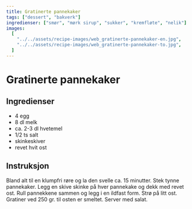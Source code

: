 ```yaml
---
title: Gratinerte pannekaker
tags: ["dessert", "bakverk"]
ingredienser: ["smør", "mørk sirup", "sukker", "kremfløte", "nelik"]
images:
  [
    "../../assets/recipe-images/web_gratinerte-pannekaker-en.jpg",
    "../../assets/recipe-images/web_gratinerte-pannekaker-to.jpg",
  ]
---
```


# Gratinerte pannekaker

## Ingredienser

- 4 egg
- 8 dl melk
- ca. 2-3 dl hvetemel
- 1/2 ts salt
- skinkeskiver
- revet hvit ost

## Instruksjon

Bland alt til en klumpfri røre og la den svelle ca. 15 minutter. Stek tynne pannekaker. Legg en skive skinke på hver pannekake og dekk med revet ost. Rull pannekkene sammen og legg i en ildfast form. Strø på litt ost. Gratiner ved 250 gr. til osten er smeltet. Server med salat.
